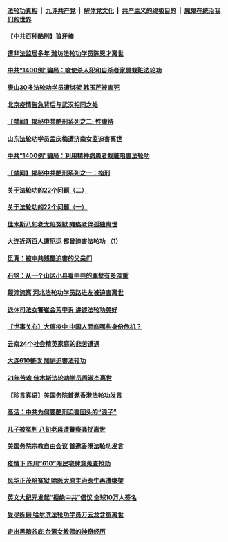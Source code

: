 ####  [法轮功真相](../../../../basic/blob/master/README.md?t=06260402) &nbsp;|&nbsp; [九评共产党](../../../../9ping.md/blob/master/README.md?t=06260402) &nbsp;|&nbsp; [解体党文化](../../../../jtdwh.md/blob/master/README.md?t=06260402)  &nbsp;|&nbsp; [共产主义的终极目的](../../../../gczydzjmd.md/blob/master/README.md?t=06260402) &nbsp;|&nbsp; [魔鬼在统治我们的世界](../../../../mgztzwmdsj.md/blob/master/README.md?t=06260402) 

#### [【中共百种酷刑】狼牙棒](../pages/prog424/a102879170.md?t=06260402) 

#### [遭非法监居多年 潍坊法轮功学员陈恩才离世](../pages/prog424/a102879155.md?t=06260402) 

#### [中共“1400例”骗局：唆使杀人犯和自杀者家属栽赃法轮功](../pages/prog424/a102879135.md?t=06260402) 

#### [唐山30多法轮功学员遭绑架 韩玉芹被害死](../pages/prog424/a102879022.md?t=06260402) 

#### [北京疫情告急背后与武汉相同之处](../pages/prog424/a102878942.md?t=06260402) 

#### [【禁闻】揭秘中共酷刑系列之二: 性虐待](../pages/prog424/a102878764.md?t=06260402) 

#### [山东法轮功学员孟庆梅遭济南女监迫害离世](../pages/prog424/a102878341.md?t=06260402) 

#### [中共“1400例”骗局：利用精神病患者栽赃陷害法轮功](../pages/prog424/a102878331.md?t=06260402) 

#### [【禁闻】揭秘中共酷刑系列之一：掐刑](../pages/prog424/a102877919.md?t=06260402) 

#### [关于法轮功的22个问题（二）](../pages/prog424/a102877425.md?t=06260402) 

#### [关于法轮功的22个问题（一）](../pages/prog424/a102877409.md?t=06260402) 

#### [佳木斯八旬老太陷冤狱 瘫痪老伴孤独离世](../pages/prog424/a102877402.md?t=06260402) 

#### [大连近两百人遭厄运 都曾迫害法轮功 （1）](../pages/prog424/a102876534.md?t=06260402) 

#### [觅真：被中共残酷迫害的父亲们](../pages/prog424/a102876156.md?t=06260402) 

#### [石铭：从一个山区小县看中共的罪孽有多深重](../pages/prog424/a102876150.md?t=06260402) 

#### [颠沛流离 河北法轮功学员路进友被迫害离世](../pages/prog424/a102875543.md?t=06260402) 

#### [退休司法女警崔会芳申诉 讲述法轮功美好](../pages/prog424/a102875416.md?t=06260402) 

#### [【世事关心】大瘟疫中 中国人面临哪些身份危机？](../pages/prog424/a102874644.md?t=06260402) 

#### [云南24个社会精英家庭的悲苦遭遇](../pages/prog424/a102874714.md?t=06260402) 

#### [大连610整改 加剧迫害法轮功](../pages/prog424/a102874147.md?t=06260402) 

#### [21年苦难 佳木斯法轮功学员周淑杰离世](../pages/prog424/a102873864.md?t=06260402) 

#### [【珍言真语】美国务院首邀香港法轮功发言](../pages/prog424/a102872871.md?t=06260402) 

#### [高洁：中共为何要酷刑迫害回头的“浪子”](../pages/prog424/a102872551.md?t=06260402) 

#### [儿子被冤判 八旬老母遭警察骚扰离世](../pages/prog424/a102872174.md?t=06260402) 

#### [美国务院宗教自由会议 首邀香港法轮功发言](../pages/prog424/a102872317.md?t=06260402) 

#### [疫情下 四川“610”闯民宅肆意蒐查抢劫](../pages/prog424/a102872137.md?t=06260402) 

#### [风华正茂陷冤狱 哈医大原主治医生再遭绑架](../pages/prog424/a102872059.md?t=06260402) 

#### [英文大纪元发起“拒绝中共”倡议 全球10万人签名](../pages/prog424/a102871657.md?t=06260402) 

#### [受尽折磨 哈尔滨法轮功学员万云龙含冤离世](../pages/prog424/a102871320.md?t=06260402) 

#### [走出黑暗谷底 台湾女教师的神奇经历](../pages/prog424/a102871310.md?t=06260402) 

